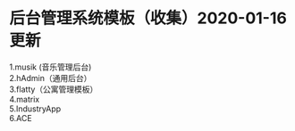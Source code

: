 # 后台管理系统模板（收集）2020-01-16更新<br>
 
1.musik (音乐管理后台)<br>
2.hAdmin（通用后台）<br> 
3.flatty（公寓管理模板）<br>
4.matrix <br>
5.IndustryApp <br>
6.ACE <br>
